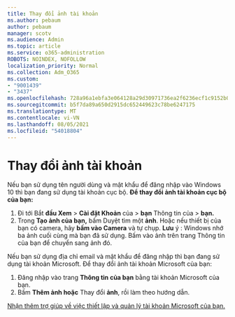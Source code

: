 ```yaml
---
title: Thay đổi ảnh tài khoản
ms.author: pebaum
author: pebaum
manager: scotv
ms.audience: Admin
ms.topic: article
ms.service: o365-administration
ROBOTS: NOINDEX, NOFOLLOW
localization_priority: Normal
ms.collection: Adm_O365
ms.custom:
- "9001439"
- "3437"
ms.openlocfilehash: 728a96a1ebfa3e064128a29d30971736ea2f6236ecf1c9152b0a542efdc032e2
ms.sourcegitcommit: b5f7da89a650d2915dc652449623c78be6247175
ms.translationtype: MT
ms.contentlocale: vi-VN
ms.lasthandoff: 08/05/2021
ms.locfileid: "54018804"
---
```

# <a name="change-account-picture"></a>Thay đổi ảnh tài khoản

Nếu bạn sử dụng tên người dùng và mật khẩu để đăng nhập vào Windows 10 thì bạn đang sử dụng tài khoản cục bộ. **Để thay đổi ảnh tài khoản cục bộ của bạn:**

1. Đi tới Bắt **đầu Xem**  >  **Cài đặt Khoản** của  >  **bạn** Thông tin của  >  **bạn.**
2. Trong **Tạo ảnh của bạn,** bấm Duyệt tìm một **ảnh**. Hoặc nếu thiết bị của bạn có camera, hãy **bấm vào Camera** và tự chụp. 
    **Lưu** ý : Windows nhớ ba ảnh cuối cùng mà bạn đã sử dụng. Bấm vào ảnh trên trang Thông tin của bạn để chuyển sang ảnh đó.

Nếu bạn sử dụng địa chỉ email và mật khẩu để đăng nhập thì bạn đang sử dụng tài khoản Microsoft. Để thay đổi ảnh tài khoản Microsoft của bạn:

1. Đăng nhập vào trang **Thông tin của bạn** bằng tài khoản Microsoft của bạn.
2. Bấm **Thêm ảnh hoặc** Thay đổi **ảnh**, rồi làm theo hướng dẫn.

[Nhận thêm trợ giúp về việc thiết lập và quản lý tài khoản Microsoft của bạn.](https://support.microsoft.com/products/microsoft-account?category=manage-account)
